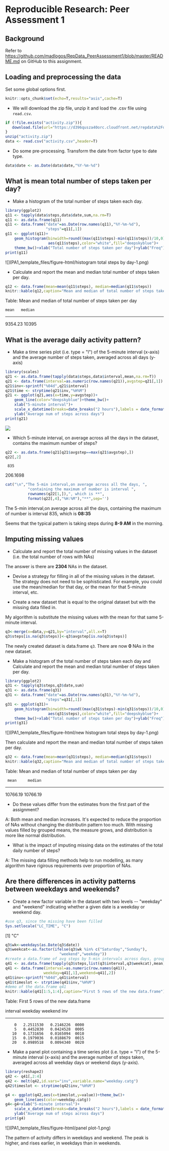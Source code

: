 # Reproducible Research: Peer Assessment 1
## Background

Refer to https://github.com/madlogos/RepData_PeerAssessment1/blob/master/README.md on GitHub to this assignment.

## Loading and preprocessing the data

Set some global options first.


```r
knitr::opts_chunk$set(echo=T,results="asis",cache=T)
```

* We will download the zip file, unzip it and load the .csv file using `read.csv`.


```r
if (!file.exists("activity.zip")){
   download.file(url="https://d396qusza40orc.cloudfront.net/repdata%2Fdata%2Factivity.zip",destfile="activity.zip")
}
unzip("activity.zip")
data <- read.csv("activity.csv",header=T)
```

* Do some pre-processing. Transform the date from factor type to date type.


```r
data$date <- as.Date(data$date,"%Y-%m-%d")
```

## What is mean total number of steps taken per day?

* Make a histogram of the total number of steps taken each day.


```r
library(ggplot2)
q11 <- tapply(data$steps,data$date,sum,na.rm=T)
q11 <- as.data.frame(q11)
q11 <- data.frame("date"=as.Date(row.names(q11),"%Y-%m-%d"),
                  "steps"=q11[,1])
g11 <- ggplot(q11)+
    geom_histogram(binwidth=round((max(q11$steps)-min(q11$steps))/10,0),
                   aes(q11$steps),color="white",fill="deepskyblue")+
    theme_bw()+xlab("Total number of steps taken per day")+ylab("Freq")
print(g11)
```

![](PA1_template_files/figure-html/histogram total steps by day-1.png) 

* Calculate and report the mean and median total number of steps taken per day.


```r
q12 <- data.frame(mean=mean(q11$steps), median=median(q11$steps))
knitr::kable(q12,caption="Mean and median of total number of steps taken per day")
```



Table: Mean and median of total number of steps taken per day

    mean   median
--------  -------
 9354.23    10395

## What is the average daily activity pattern?

* Make a time series plot (i.e. type = "l") of the 5-minute interval (x-axis) and the average number of steps taken, averaged across all days (y-axis)


```r
library(scales)
q21 <- as.data.frame(tapply(data$steps,data$interval,mean,na.rm=T))
q21 <- data.frame(interval=as.numeric(row.names(q21)),avgstep=q21[,1])
q21$inv<-sprintf("%04d",q21$interval)
q21$time <- strptime(q21$inv,"%H%M")
g21 <- ggplot(q21,aes(x=time,y=avgstep))+
    geom_line(color="deepskyblue")+theme_bw()+
    xlab("5-minute interval")+
    scale_x_datetime(breaks=date_breaks("2 hours"),labels = date_format("%H:%M"))+
    ylab("Average num of steps across days")
print(g21)
```

![](PA1_template_files/figure-html/ts.plot-1.png) 

* Which 5-minute interval, on average across all the days in the dataset, contains the maximum number of steps?


```r
q22 <- as.data.frame(q21[q21$avgstep==max(q21$avgstep),])
q22[,2]
```

     835 
206.1698 

```r
cat("\n","The 5-min interval,on average across all the days, ",
          "containing the maximum of number is interval ",
          rownames(q22[1,]),", which is **",
          format(q22[,4],"%H:%M"),"**",sep='')
```


The 5-min interval,on average across all the days, containing the maximum of number is interval 835, which is **08:35**

Seems that the typical pattern is taking steps during **8-9 AM** in the morning.

## Imputing missing values

* Calculate and report the total number of missing values in the dataset (i.e. the total number of rows with NAs)

The answer is there are **2304** NAs in the dataset.

* Devise a strategy for filling in all of the missing values in the dataset. The strategy does not need to be sophisticated. For example, you could use the mean/median for that day, or the mean for that 5-minute interval, etc.

* Create a new dataset that is equal to the original dataset but with the missing data filled in.

My algorithm is substitute the missing values with the mean for that same 5-minute interval. 


```r
q3<-merge(x=data,y=q21,by="interval",all.x=T)
q3$steps[is.na(q3$steps)]<-q3$avgstep[is.na(q3$steps)]
```

The newly created dataset is data.frame `q3`. There are now **0** NAs in the new dataset.

* Make a histogram of the total number of steps taken each day and Calculate and report the mean and median total number of steps taken per day. 


```r
library(ggplot2)
q31 <- tapply(q3$steps,q3$date,sum)
q31 <- as.data.frame(q31)
q31 <- data.frame("date"=as.Date(row.names(q31),"%Y-%m-%d"),
                  "steps"=q31[,1])
g31 <- ggplot(q31)+
    geom_histogram(binwidth=round((max(q31$steps)-min(q31$steps))/10,0),
                   aes(q31$steps),color="white",fill="deepskyblue")+
    theme_bw()+xlab("Total number of steps taken per day")+ylab("Freq")
print(g31)
```

![](PA1_template_files/figure-html/new histogram total steps by day-1.png) 

Then calculate and report the mean and median total number of steps taken per day.


```r
q32 <- data.frame(mean=mean(q31$steps), median=median(q31$steps))
knitr::kable(q32,caption="Mean and median of total number of steps taken per day")
```



Table: Mean and median of total number of steps taken per day

     mean     median
---------  ---------
 10766.19   10766.19

* Do these values differ from the estimates from the first part of the assignment?

A: Both mean and median increases. It's expected to reduce the proportion of NAs without changing the distributin pattern too much. With missing values filled by grouped means, the measure grows, and distribution is more like normal distribution.

* What is the impact of imputing missing data on the estimates of the total daily number of steps?

A: The missing data filling methods help to run modelling, as many algorithm have rigirous requirements over proportion of NAs. 

## Are there differences in activity patterns between weekdays and weekends?

* Create a new factor variable in the dataset with two levels -- "weekday" and "weekend" indicating whether a given date is a weekday or weekend day.


```r
#use q3, since the missing have been filled
Sys.setlocale("LC_TIME", "C")
```

[1] "C"

```r
q3$wk<-weekdays(as.Date(q3$date))
q3$weekcat<-as.factor(ifelse(q3$wk %in% c("Saturday","Sunday"),
                        "weekend","weekday"))
#create a data.frame of avg steps by 5-min intervals across days, grouped by weekday/weekend
q41 <- as.data.frame(tapply(q3$steps,list(q3$interval,q3$weekcat),mean))
q41 <- data.frame(interval=as.numeric(row.names(q41)),
                 weekday=q41[,1],weekend=q41[,2])
q41$inv<-sprintf("%04d",q41$interval)
q41$timeslot <- strptime(q41$inv,"%H%M")
#demo of the data.frame q41
knitr::kable(q41[1:5,1:4],caption="First 5 rows of the new data.frame")
```



Table: First 5 rows of the new data.frame

 interval     weekday     weekend  inv  
---------  ----------  ----------  -----
        0   2.2511530   0.2146226  0000 
        5   0.4452830   0.0424528  0005 
       10   0.1731656   0.0165094  0010 
       15   0.1979036   0.0188679  0015 
       20   0.0989518   0.0094340  0020 

* Make a panel plot containing a time series plot (i.e. type = "l") of the 5-minute interval (x-axis) and the average number of steps taken, averaged across all weekday days or weekend days (y-axis). 


```r
library(reshape2)
q42 <- q41[,2:4]
q42 <- melt(q42,id.vars="inv",variable.name="weekday.catg")
q42$timeslot <- strptime(q42$inv,"%H%M")

g4 <- ggplot(q42,aes(x=timeslot,y=value))+theme_bw()+
    geom_line(aes(color=weekday.catg))
g4<-g4+xlab("5-minute interval")+
    scale_x_datetime(breaks=date_breaks("2 hours"),labels = date_format("%H:%M"))+
    ylab("Average num of steps across days")
print(g4)
```

![](PA1_template_files/figure-html/panel plot-1.png) 

The pattern of activity differs in weekdays and weekend. The peak is higher, and rises earlier, in weekdays than in weekends.
